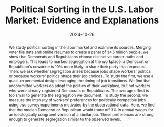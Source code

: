 ---
title: "Political Sorting in the U.S. Labor Market: Evidence and Explanations" 
collection: wps
link: "https://martinkoenen.github.io/files/chinoy_politics_work.pdf"
coauthors: Sahil Chinoy
date: 2024-10-26
outcome_prefix: # 'Revise & Resubmit at the '
outcome: # 'Journal of Political Economy'
abstract: "We study political sorting in the labor market and examine its sources. Merging voter file data and online résumés to create a panel of 34.5 million people, we show that Democrats and Republicans choose distinctive career paths and employers. This leads to marked segregation at the workplace: a Democrat or Republican's coworker is 10% more likely to share their party than expected. Then, we ask whether segregation arises because jobs shape workers' politics or because workers' politics shape their job choices. To study the first, we use a quasi-experimental design leveraging the timing of job transitions. We find that uncommitted workers do adopt the politics of their workplace, but not workers who were already registered Democrats or Republicans. The average effect is too small to generate the segregation we document. To study the second, we measure the intensity of workers' preferences for politically compatible jobs using two survey experiments motivated by the observational data. Here, we find that the median Democrat or Republican would trade off 3% in annual wages for an ideologically congruent version of a similar job. These preferences are strong enough to generate segregation similar to the observed levels."
press: 
data: 
---